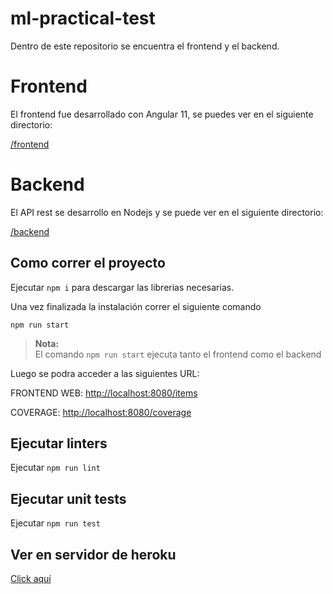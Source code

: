# ml-practical-test

Dentro de este repositorio se encuentra el frontend y el backend.

# Frontend

El frontend fue desarrollado con Angular 11, se puedes ver en el siguiente directorio:

[/frontend](https://github.com/gecoreto/ml-practical-test/tree/main/frontend)

# Backend

El API rest se desarrollo en Nodejs y se puede ver en el siguiente directorio:

[/backend](https://github.com/gecoreto/ml-practical-test/tree/main/backend)

## Como correr el proyecto

Ejecutar `npm i` para descargar las librerias necesarias.

Una vez finalizada la instalación correr el siguiente comando

`npm run start`

>**Nota:** <br> El comando `npm run start` ejecuta tanto el frontend como el backend

Luego se podra acceder a las siguientes URL:

FRONTEND WEB: [http://localhost:8080/items](http://localhost:8080/items)

COVERAGE: [http://localhost:8080/coverage](http://localhost:8080/coverage)

## Ejecutar linters

Ejecutar `npm run lint`

## Ejecutar unit tests

Ejecutar `npm run test`


## Ver en servidor de heroku

[Click aquí](https://ml-practical-test.herokuapp.com/items)

